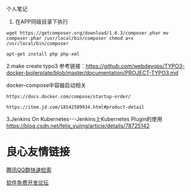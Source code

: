 个人笔记
1.  在APP同级目录下执行

`wget https://getcomposer.org/download/1.6.3/composer.phar
 mv composer.phar /usr/local/bin/composer
 chmod a+x /usr/local/bin/composer`

 `apt-get install php php-xml`

2.make create typo3
参考链接：https://github.com/webdevops/TYPO3-docker-boilerplate/blob/master/documentation/PROJECT-TYPO3.md

docker-compose中容器启动相关

`https://docs.docker.com/compose/startup-order/`

`https://item.jd.com/18542589934.html#product-detail`



3.Jenkins On Kubernetes---Jenkins上Kubernetes Plugin的使用
https://blog.csdn.net/felix_yujing/article/details/78725142

 # 良心友情链接

[腾讯QQ群快速检索](http://u.720life.cn/s/8cf73f7c)

[软件免费开发论坛](http://u.720life.cn/s/bbb01dc0)